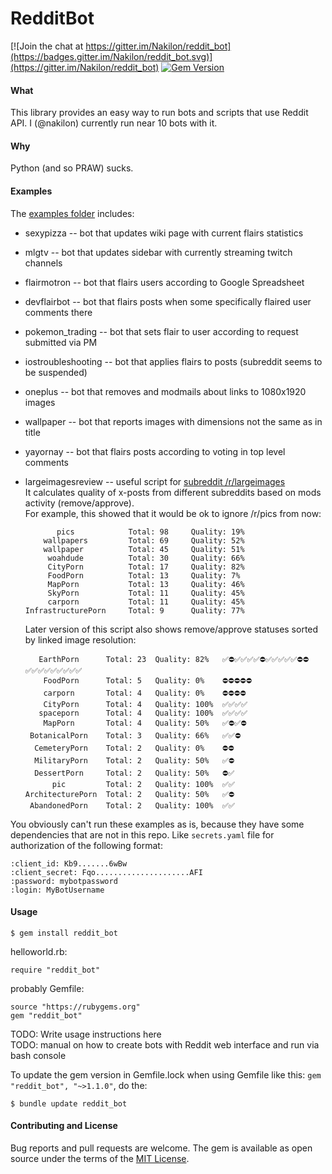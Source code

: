# RedditBot

[![Join the chat at https://gitter.im/Nakilon/reddit_bot](https://badges.gitter.im/Nakilon/reddit_bot.svg)](https://gitter.im/Nakilon/reddit_bot)
[![Gem Version](https://badge.fury.io/rb/reddit_bot.svg)](http://badge.fury.io/rb/reddit_bot)

#### What

This library provides an easy way to run bots and scripts that use Reddit API.
I (@nakilon) currently run near 10 bots with it.

#### Why

Python (and so PRAW) sucks.

#### Examples

The [examples folder](examples) includes:

* sexypizza -- bot that updates wiki page with current flairs statistics
* mlgtv -- bot that updates sidebar with currently streaming twitch channels
* flairmotron -- bot that flairs users according to Google Spreadsheet
* devflairbot -- bot that flairs posts when some specifically flaired user comments there
* pokemon_trading -- bot that sets flair to user according to request submitted via PM
* iostroubleshooting -- bot that applies flairs to posts (subreddit seems to be suspended)
* oneplus -- bot that removes and modmails about links to 1080x1920 images
* wallpaper -- bot that reports images with dimensions not the same as in title
* yayornay -- bot that flairs posts according to voting in top level comments
* largeimagesreview -- useful script for [subreddit /r/largeimages](https://reddit.com/r/largeimages/top)  
  It calculates quality of x-posts from different subreddits based on mods activity (remove/approve).  
  For example, this showed that it would be ok to ignore /r/pics from now:

             pics            Total: 98     Quality: 19%  
          wallpapers         Total: 69     Quality: 52%  
          wallpaper          Total: 45     Quality: 51%  
           woahdude          Total: 30     Quality: 66%  
           CityPorn          Total: 17     Quality: 82%  
           FoodPorn          Total: 13     Quality: 7%  
           MapPorn           Total: 13     Quality: 46%  
           SkyPorn           Total: 11     Quality: 45%  
           carporn           Total: 11     Quality: 45%  
      InfrastructurePorn     Total: 9      Quality: 77%  

  Later version of this script also shows remove/approve statuses sorted by linked image resolution:

         EarthPorn      Total: 23  Quality: 82%   ✅⛔✅✅✅✅⛔✅✅✅✅✅⛔⛔✅✅✅✅✅✅✅✅✅  
          FoodPorn      Total: 5   Quality: 0%    ⛔⛔⛔⛔⛔                   
          carporn       Total: 4   Quality: 0%    ⛔⛔⛔⛔                    
          CityPorn      Total: 4   Quality: 100%  ✅✅✅✅                    
         spaceporn      Total: 4   Quality: 100%  ✅✅✅✅                    
          MapPorn       Total: 4   Quality: 50%   ✅⛔✅⛔                    
       BotanicalPorn    Total: 3   Quality: 66%   ✅✅⛔                     
        CemeteryPorn    Total: 2   Quality: 0%    ⛔⛔                      
        MilitaryPorn    Total: 2   Quality: 50%   ✅⛔                      
        DessertPorn     Total: 2   Quality: 50%   ⛔✅                      
            pic         Total: 2   Quality: 100%  ✅✅                      
      ArchitecturePorn  Total: 2   Quality: 50%   ✅⛔                      
       AbandonedPorn    Total: 2   Quality: 100%  ✅✅                      

You obviously can't run these examples as is, because they have some dependencies that are not in this repo. Like `secrets.yaml` file for authorization of the following format:

    :client_id: Kb9.......6wBw
    :client_secret: Fqo.....................AFI
    :password: mybotpassword
    :login: MyBotUsername

#### Usage

    $ gem install reddit_bot

helloworld.rb:

    require "reddit_bot"

probably Gemfile:

    source "https://rubygems.org"
    gem "reddit_bot"

TODO: Write usage instructions here  
TODO: manual on how to create bots with Reddit web interface and run via bash console

To update the gem version in Gemfile.lock when using Gemfile like this: `gem "reddit_bot", "~>1.1.0"`, do the:

    $ bundle update reddit_bot

#### Contributing and License

Bug reports and pull requests are welcome.
The gem is available as open source under the terms of the [MIT License](http://opensource.org/licenses/MIT).
